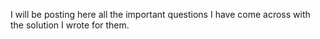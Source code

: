 I will be posting here all the important questions I have come across with the solution I wrote for them.
